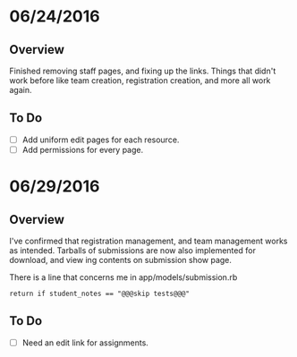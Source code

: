 06/24/2016
==========

Overview
--------

Finished removing staff pages, and fixing up the links. Things that didn't work
before like team creation, registration creation, and more all work again.

To Do
-----

- [ ] Add uniform edit pages for each resource.
- [ ] Add permissions for every page.

06/29/2016
==========

Overview
--------

I've confirmed that registration management, and team management works as
intended. Tarballs of submissions are now also implemented for download, and
view ing contents on submission show page.

There is a line that concerns me in app/models/submission.rb

    return if student_notes == "@@@skip tests@@@"

To Do
-----

- [ ] Need an edit link for assignments.
